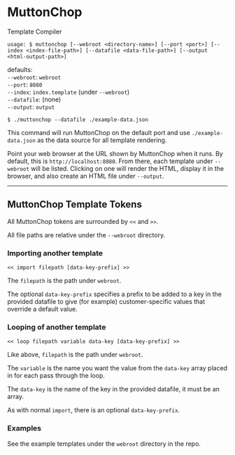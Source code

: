 # MuttonChop

  Template Compiler
  
  `usage: $ muttonchop [--webroot <directory-name>] [--port <port>] [--index <index-file-path>] [--datafile <data-file-path>] [--output <html-output-path>]`
  
  defaults:  
  `--webroot`: `webroot`  
  `--port`: `8080`  
  `--index`: `index.template` (under `--webroot`)  
  `--datafile`: (none)  
  `--output`: `output`
  
  `$ ./muttonchop --datafile ./example-data.json`

  This command will run MuttonChop on the default port and use `./example-data.json` as the data source for all template rendering.
  
  Point your web browser at the URL shown by MuttonChop when it runs. By default, this is `http://localhost:8080`. From there, each template under `--webroot` will be listed. Clicking on one will render the HTML, display it in the browser, and also create an HTML file under `--output`.
  
---
  
## MuttonChop Template Tokens

All MuttonChop tokens are surrounded by `<<` and `>>`.

All file paths are relative under the `--webroot` directory.

### Importing another template

`<< import filepath [data-key-prefix] >>`

The `filepath` is the path under `webroot`.

The optional `data-key-prefix` specifies a prefix to be added to a key in the provided datafile to give (for example) customer-specific values that override a default value.

### Looping of another template

`<< loop filepath variable data-key [data-key-prefix] >>`

Like above, `filepath` is the path under `webroot`.

The `variable` is the name you want the value from the `data-key` array placed in for each pass through the loop.

The `data-key` is the name of the key in the provided datafile, it must be an array.

As with normal `import`, there is an optional `data-key-prefix`.

### Examples

See the example templates under the `webroot` directory in the repo.

